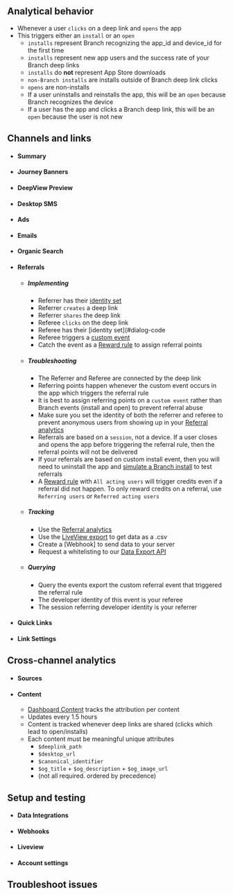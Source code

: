
## Analytical behavior
- Whenever a user `clicks` on a deep link and `opens` the app
- This triggers either an `install` or an `open`
    - `installs` represent Branch recognizing the app_id and device_id for the first time
    - `installs` represent new app users and the success rate of your Branch deep links
    - `installs` do **not** represent App Store downloads
    - `non-Branch installs` are installs outside of Branch deep link clicks
    - `opens` are non-installs
    - If a user uninstalls and reinstalls the app, this will be an `open` because Branch recognizes the device
    - If a user has the app and clicks a Branch deep link, this will be an `open` because the user is not new

## Channels and links

- #### Summary
- #### Journey Banners
- #### DeepView Preview
- #### Desktop SMS
- #### Ads
- #### Emails
- #### Organic Search
- #### Referrals

    - ##### Implementing

        - Referrer has their [identity set](#dialog-code)
        - Referrer `creates` a deep link
        - Referrer `shares` the deep link
        - Referee `clicks` on the deep link
        - Referee has their [identity set](#dialog-code
        - Referee triggers a [custom event](#dialog-code)
        - Catch the event as a [Reward rule](https://dashboard.branch.io/referrals/rules) to assign referral points

    - ##### Troubleshooting

        - The Referrer and Referee are connected by the deep link
        - Referring points happen whenever the custom event occurs in the app which triggers the referral rule
        - It is best to assign referring points on a `custom event` rather than Branch events (install and open) to prevent referral abuse
        - Make sure you set the identity of both the referrer and referee to prevent anonymous users from showing up in your [Referral analytics](https://dashboard.branch.io/referrals/analytics)
        - Referrals are based on a `session`, not a device. If a user closes and opens the app before triggering the referral rule, then the referral points will not be delivered
        - If your referrals are based on custom install event, then you will need to uninstall the app and [simulate a Branch install](#dialog-code) to test referrals
        - A [Reward rule](https://dashboard.branch.io/referrals/rules) with `All acting users` will trigger credits even if a referral did not happen. To only reward credits on a referral, use `Referring users` or `Referred acting users`

    - ##### Tracking
        - Use the [Referral analytics](https://dashboard.branch.io/referrals/analytics)
        - Use the [LiveView export](https://dashboard.branch.io/liveview/link_clicks) to get data as a .csv
        - Create a [Webhook] to send data to your server
        - Request a whitelisting to our [Data Export API]()

    - ##### Querying
        - Query the events export the custom referral event that triggered the referral rule
        - The developer identity of this event is your referee
        - The session referring developer identity is your referrer

- #### Quick Links
- #### Link Settings

## Cross-channel analytics

- #### Sources
- #### Content
    - [Dashboard Content](https://dashboard.branch.io/content) tracks the attribution per content
    - Updates every 1.5 hours
    - Content is tracked whenever deep links are shared (clicks which lead to open/installs)
    - Each content must be meaningful unique attributes
        - `$deeplink_path`
        - `$desktop_url`
        - `$canonical_identifier`
        - `$og_title` + `$og_description` + `$og_image_url`
        - (not all required. ordered by precedence)

## Setup and testing

- #### Data Integrations
- #### Webhooks
- #### Liveview
- #### Account settings

## Troubleshoot issues